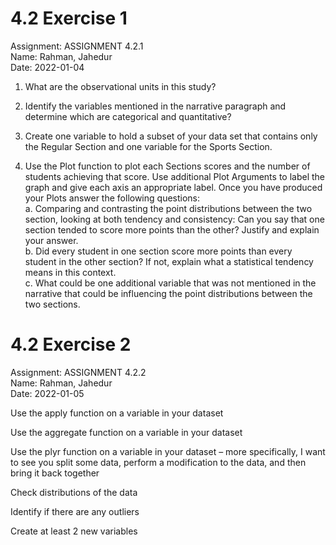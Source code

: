 # 4.2 Exercise 1

Assignment: ASSIGNMENT 4.2.1  
Name: Rahman, Jahedur  
Date: 2022-01-04  

1. What are the observational units in this study?  

2. Identify the variables mentioned in the narrative paragraph and determine which are categorical and quantitative?  

3. Create one variable to hold a subset of your data set that contains only the Regular Section and one variable for the Sports Section.  

4. Use the Plot function to plot each Sections scores and the number of students achieving that score. Use additional Plot Arguments to label the graph and give each axis an appropriate label. Once you have produced your Plots answer the following questions:  
    a. Comparing and contrasting the point distributions between the two section, looking at both tendency and consistency: Can you say that one section tended to score more points than the other? Justify and explain your answer.  
    b. Did every student in one section score more points than every student in the other section? If not, explain what a statistical tendency means in this context.  
    c. What could be one additional variable that was not mentioned in the narrative that could be influencing the point distributions between the two sections.  


# 4.2 Exercise 2

Assignment: ASSIGNMENT 4.2.2  
Name: Rahman, Jahedur  
Date: 2022-01-05  

Use the apply function on a variable in your dataset

Use the aggregate function on a variable in your dataset

Use the plyr function on a variable in your dataset – more specifically, I want to see you split some data, perform a modification to the data, and then bring it back together

Check distributions of the data

Identify if there are any outliers

Create at least 2 new variables

